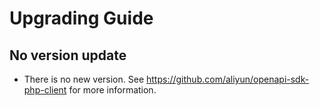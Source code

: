 Upgrading Guide
===============


No version update
-----------------------

* There is no new version. See <https://github.com/aliyun/openapi-sdk-php-client> for more information.
